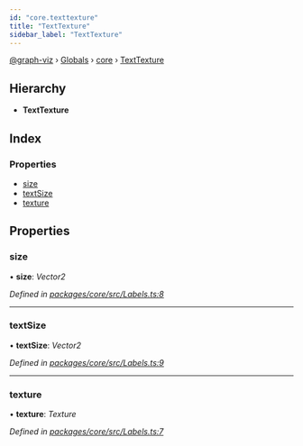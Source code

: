 ```yaml
---
id: "core.texttexture"
title: "TextTexture"
sidebar_label: "TextTexture"
---
```


[@graph-viz](../index.md) › [Globals](../globals.md) › [core](../modules/core.md) › [TextTexture](core.texttexture.md)

## Hierarchy

* **TextTexture**

## Index

### Properties

* [size](core.texttexture.md#size)
* [textSize](core.texttexture.md#textsize)
* [texture](core.texttexture.md#texture)

## Properties

###  size

• **size**: *Vector2*

*Defined in [packages/core/src/Labels.ts:8](https://github.com/uplevel-technology/graph-viz/blob/a1a88b4/packages/core/src/Labels.ts#L8)*

___

###  textSize

• **textSize**: *Vector2*

*Defined in [packages/core/src/Labels.ts:9](https://github.com/uplevel-technology/graph-viz/blob/a1a88b4/packages/core/src/Labels.ts#L9)*

___

###  texture

• **texture**: *Texture*

*Defined in [packages/core/src/Labels.ts:7](https://github.com/uplevel-technology/graph-viz/blob/a1a88b4/packages/core/src/Labels.ts#L7)*
